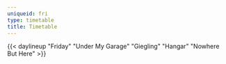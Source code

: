 ```yaml
---
uniqueid: fri
type: timetable
title: Timetable
---
```


{{< daylineup "Friday" "Under My Garage" "Giegling" "Hangar" "Nowhere But Here" >}}



